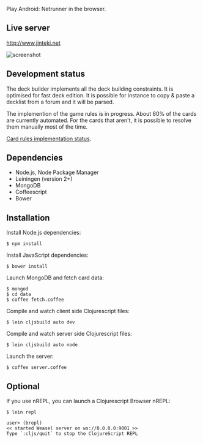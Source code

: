 Play Android: Netrunner in the browser.

## Live server

http://www.jinteki.net

![screenshot](https://dl.dropboxusercontent.com/u/5601199/screenshot.jpg)


## Development status

The deck builder implements all the deck building constraints. It is optimised for fast deck edition. It is possible for instance to copy & paste a decklist from a forum and it will be parsed.

The implemention of the game rules is in progress. About 60% of the cards are currently automated. For the cards that aren't, it is possible to resolve them manually most of the time.

[Card rules implementation status](https://www.dropbox.com/s/rpkhxafgile5spp/Cards%20status.xlsx).


## Dependencies

* Node.js, Node Package Manager
* Leiningen (version 2+)
* MongoDB
* Coffeescript
* Bower


## Installation

Install Node.js dependencies:

```
$ npm install
```

Install JavaScript dependencies:

```
$ bower install
```

Launch MongoDB and fetch card data:

```
$ mongod
$ cd data
$ coffee fetch.coffee
```

Compile and watch client side Clojurescript files:

```
$ lein cljsbuild auto dev
```

Compile and watch server side Clojurescript files:

```
$ lein cljsbuild auto node
```

Launch the server:

```
$ coffee server.coffee
```

## Optional

If you use nREPL, you can launch a Clojurescript Browser nREPL:

```
$ lein repl

user> (brepl)
<< started Weasel server on ws://0.0.0.0:9001 >>
Type `:cljs/quit` to stop the ClojureScript REPL
```
